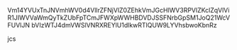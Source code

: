 Vm14YVUxTnJNVmhWV0d4VllrZFNjVlZ0ZEhkVmJGcHlWV3RPVlZKclZqVlVi
R1JIWVVaWmQyTkZUbFpTCmJFWXpWWHBDVDJSSFNrbGpSM1JoQ21WcVFUVlJN
bVIzWTJ4dmVWSlVNRXREYlU1dlkwRTlQUW9LYVhsbwoKbnRz

jcs